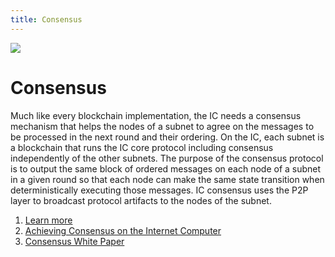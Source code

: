 ```yaml
---
title: Consensus
---
```


![](/img/how-it-works/consensus.600x300.jpg)

# Consensus

Much like every blockchain implementation, the IC needs a consensus mechanism that helps the nodes of a subnet to agree on the messages to be processed in the next round and their ordering. On the IC, each subnet is a blockchain that runs the IC core protocol including consensus independently of the other subnets. The purpose of the consensus protocol is to output the same block of ordered messages on each node of a subnet in a given round so that each node can make the same state transition when deterministically executing those messages. IC consensus uses the P2P layer to broadcast protocol artifacts to the nodes of the subnet.

1. [Learn more](/how-it-works/consensus/)
2. [Achieving Consensus on the Internet Computer](https://medium.com/dfinity/achieving-consensus-on-the-internet-computer-ee9fbfbafcbc)
3. [Consensus White Paper](https://eprint.iacr.org/2021/632.pdf)
